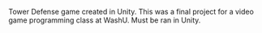 Tower Defense game created in Unity. This was a final project for a video game programming class at WashU. Must be ran in Unity.
